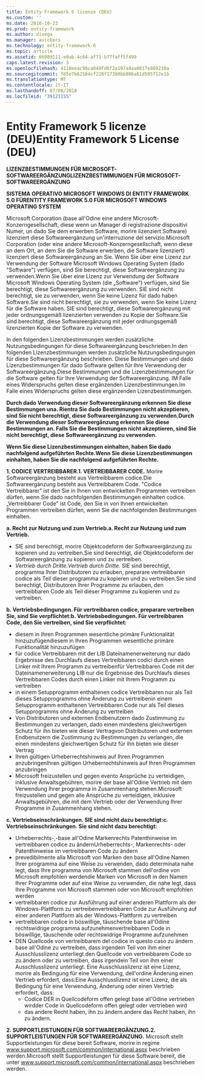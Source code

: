 ```yaml
---
title: Entity Framework 5 licenze (DEU)
ms.custom: ''
ms.date: 2016-10-23
ms.prod: entity-framework
ms.author: divega
ms.manager: avickers
ms.technology: entity-framework-6
ms.topic: article
ms.assetid: 66089111-e0ab-4c64-af71-b77faff5f499
caps.latest.revision: 3
ms.openlocfilehash: 4110eeac90ca849fd6f2a107a4aa0817e809230a
ms.sourcegitcommit: f05e7b62584cf228f17390bb086a61d505712e1b
ms.translationtype: MT
ms.contentlocale: it-IT
ms.lasthandoff: 07/08/2018
ms.locfileid: "39121155"
---
```

# <a name="entity-framework-5-license-deu"></a><span data-ttu-id="c5376-102">Entity Framework 5 licenze (DEU)</span><span class="sxs-lookup"><span data-stu-id="c5376-102">Entity Framework 5 License (DEU)</span></span>
<span data-ttu-id="c5376-103">**LIZENZBESTIMMUNGEN FÜR MICROSOFT-SOFTWAREERGÄNZUNG**</span><span class="sxs-lookup"><span data-stu-id="c5376-103">**LIZENZBESTIMMUNGEN FÜR MICROSOFT-SOFTWAREERGÄNZUNG**</span></span>

<span data-ttu-id="c5376-104">**SISTEMA OPERATIVO MICROSOFT WINDOWS DI ENTITY FRAMEWORK 5.0 FÜR**</span><span class="sxs-lookup"><span data-stu-id="c5376-104">**ENTITY FRAMEWORK 5.0 FÜR MICROSOFT WINDOWS OPERATING SYSTEM**</span></span>

<span data-ttu-id="c5376-105">Microsoft Corporation (base all'Odine eine andere Microsoft-Konzerngesellschaft, diese wenn un Manager di registrazione dispositivi Numer, un dado Sie dem erwerben Software, morire lizenziert Software) lizenziert diese Softwareergänzung un'interruzione del servizio.</span><span class="sxs-lookup"><span data-stu-id="c5376-105">Microsoft Corporation (oder eine andere Microsoft-Konzerngesellschaft, wenn diese an dem Ort, an dem Sie die Software erwerben, die Software lizenziert) lizenziert diese Softwareergänzung an Sie.</span></span> <span data-ttu-id="c5376-106">Wenn Sie über eine Lizenz zur Verwendung der Software Microsoft Windows Operating System (dado "Software") verfügen, sind Sie berechtigt, diese Softwareergänzung zu verwenden.</span><span class="sxs-lookup"><span data-stu-id="c5376-106">Wenn Sie über eine Lizenz zur Verwendung der Software Microsoft Windows Operating System (die „Software") verfügen, sind Sie berechtigt, diese Softwareergänzung zu verwenden.</span></span> <span data-ttu-id="c5376-107">SIE sind nicht berechtigt, sie zu verwenden, wenn Sie keine Lizenz für dado haben Software.</span><span class="sxs-lookup"><span data-stu-id="c5376-107">Sie sind nicht berechtigt, sie zu verwenden, wenn Sie keine Lizenz für die Software haben.</span></span> <span data-ttu-id="c5376-108">SIE sind berechtigt, diese Softwareergänzung mit jeder ordnungsgemäß lizenzierten verwenden zu Kopie der Software.</span><span class="sxs-lookup"><span data-stu-id="c5376-108">Sie sind berechtigt, diese Softwareergänzung mit jeder ordnungsgemäß lizenzierten Kopie der Software zu verwenden.</span></span>

<span data-ttu-id="c5376-109">In den folgenden Lizenzbestimmungen werden zusätzliche Nutzungsbedingungen für diese Softwareergänzung beschrieben.</span><span class="sxs-lookup"><span data-stu-id="c5376-109">In den folgenden Lizenzbestimmungen werden zusätzliche Nutzungsbedingungen für diese Softwareergänzung beschrieben.</span></span> <span data-ttu-id="c5376-110">Diese Bestimmungen und dado Lizenzbestimmungen für dado Software gelten für Ihre Verwendung der Softwareergänzung.</span><span class="sxs-lookup"><span data-stu-id="c5376-110">Diese Bestimmungen und die Lizenzbestimmungen für die Software gelten für Ihre Verwendung der Softwareergänzung.</span></span> <span data-ttu-id="c5376-111">IM Falle eines Widerspruchs gelten diese ergänzenden Lizenzbestimmungen.</span><span class="sxs-lookup"><span data-stu-id="c5376-111">Im Falle eines Widerspruchs gelten diese ergänzenden Lizenzbestimmungen.</span></span>

<span data-ttu-id="c5376-112">**Durch dado Verwendung dieser Softwareergänzung erkennen Sie diese Bestimmungen una. Rientra Sie dado Bestimmungen nicht akzeptieren, sind Sie nicht berechtigt, diese Softwareergänzung zu verwenden.**</span><span class="sxs-lookup"><span data-stu-id="c5376-112">**Durch die Verwendung dieser Softwareergänzung erkennen Sie diese Bestimmungen an. Falls Sie die Bestimmungen nicht akzeptieren, sind Sie nicht berechtigt, diese Softwareergänzung zu verwenden.**</span></span>

<span data-ttu-id="c5376-113">**Wenn Sie diese Lizenzbestimmungen einhalten, haben Sie dado nachfolgend aufgeführten Rechte.**</span><span class="sxs-lookup"><span data-stu-id="c5376-113">**Wenn Sie diese Lizenzbestimmungen einhalten, haben Sie die nachfolgend aufgeführten Rechte.**</span></span>

<span data-ttu-id="c5376-114">**1. CODICE VERTREIBBARER.**</span><span class="sxs-lookup"><span data-stu-id="c5376-114">**1. VERTREIBBARER CODE.**</span></span> <span data-ttu-id="c5376-115">Morire Softwareergänzung besteht aus Vertreibbarem codice.</span><span class="sxs-lookup"><span data-stu-id="c5376-115">Die Softwareergänzung besteht aus Vertreibbarem Code.</span></span> <span data-ttu-id="c5376-116">"Codice Vertreibbarer" ist den Sie in Ihnen von entwickelten Programmen vertreiben dürfen, wenn Sie dado nachfolgenden Bestimmungen einhalten codice.</span><span class="sxs-lookup"><span data-stu-id="c5376-116">„Vertreibbarer Code" ist Code, den Sie in von Ihnen entwickelten Programmen vertreiben dürfen, wenn Sie die nachfolgenden Bestimmungen einhalten.</span></span>

<span data-ttu-id="c5376-117">**a. Recht zur Nutzung und zum Vertrieb.**</span><span class="sxs-lookup"><span data-stu-id="c5376-117">**a. Recht zur Nutzung und zum Vertrieb.**</span></span>

-   <span data-ttu-id="c5376-118">SIE sind berechtigt, morire Objektcodeform der Softwareergänzung zu kopieren und zu vertreiben.</span><span class="sxs-lookup"><span data-stu-id="c5376-118">Sie sind berechtigt, die Objektcodeform der Softwareergänzung zu kopieren und zu vertreiben.</span></span>
-   <span data-ttu-id="c5376-119">*Vertrieb durch Dritte.*</span><span class="sxs-lookup"><span data-stu-id="c5376-119">*Vertrieb durch Dritte.*</span></span> <span data-ttu-id="c5376-120">SIE sind berechtigt, programma Ihrer Distributoren zu erlauben, preparare vertreibbaren codice als Teil dieser programma zu kopieren und zu vertreiben.</span><span class="sxs-lookup"><span data-stu-id="c5376-120">Sie sind berechtigt, Distributoren Ihrer Programme zu erlauben, den vertreibbaren Code als Teil dieser Programme zu kopieren und zu vertreiben.</span></span>

<span data-ttu-id="c5376-121">**b. Vertriebsbedingungen. Für vertreibbaren codice, preparare vertreiben Sie, sind Sie verpflichtet:**</span><span class="sxs-lookup"><span data-stu-id="c5376-121">**b. Vertriebsbedingungen. Für vertreibbaren Code, den Sie vertreiben, sind Sie verpflichtet:**</span></span>

-   <span data-ttu-id="c5376-122">diesem in Ihren Programmen wesentliche primäre Funktionalität hinzuzufügen</span><span class="sxs-lookup"><span data-stu-id="c5376-122">diesem in Ihren Programmen wesentliche primäre Funktionalität hinzuzufügen</span></span>
-   <span data-ttu-id="c5376-123">für codice Vertreibbaren mit der LIB Dateinamenerweiterung nur dado Ergebnisse des Durchlaufs dieses Vertreibbaren codici durch einen Linker mit Ihrem Programm zu vertreiben</span><span class="sxs-lookup"><span data-stu-id="c5376-123">für Vertreibbaren Code mit der Dateinamenerweiterung LIB nur die Ergebnisse des Durchlaufs dieses Vertreibbaren Codes durch einen Linker mit Ihrem Programm zu vertreiben</span></span>
-   <span data-ttu-id="c5376-124">in einem Setupprogramm enthaltenen codice Vertreibbaren nur als Teil dieses Setupprogramms ohne Änderung zu vertreiben</span><span class="sxs-lookup"><span data-stu-id="c5376-124">in einem Setupprogramm enthaltenen Vertreibbaren Code nur als Teil dieses Setupprogramms ohne Änderung zu vertreiben</span></span>
-   <span data-ttu-id="c5376-125">Von Distributoren und externen Endbenutzern dado Zustimmung zu Bestimmungen zu verlangen, dado einen mindestens gleichwertigen Schutz für ihn bieten wie dieser Vertrag</span><span class="sxs-lookup"><span data-stu-id="c5376-125">von Distributoren und externen Endbenutzern die Zustimmung zu Bestimmungen zu verlangen, die einen mindestens gleichwertigen Schutz für ihn bieten wie dieser Vertrag</span></span>
-   <span data-ttu-id="c5376-126">Ihren gültigen Urheberrechtshinweis auf Ihren Programmen anzubringen</span><span class="sxs-lookup"><span data-stu-id="c5376-126">Ihren gültigen Urheberrechtshinweis auf Ihren Programmen anzubringen</span></span>
-   <span data-ttu-id="c5376-127">Microsoft freizustellen und gegen evento Ansprüche zu verteidigen, inklusive Anwaltsgebühren, morire der base all'Odine Vertrieb mit dem Verwendung Ihrer programma in Zusammenhang stehen.</span><span class="sxs-lookup"><span data-stu-id="c5376-127">Microsoft freizustellen und gegen alle Ansprüche zu verteidigen, inklusive Anwaltsgebühren, die mit dem Vertrieb oder der Verwendung Ihrer Programme in Zusammenhang stehen.</span></span>

<span data-ttu-id="c5376-128">**c. Vertriebseinschränkungen. SIE sind nicht dazu berechtigt:**</span><span class="sxs-lookup"><span data-stu-id="c5376-128">**c. Vertriebseinschränkungen. Sie sind nicht dazu berechtigt:**</span></span>

-   <span data-ttu-id="c5376-129">Urheberrechts-,-base all'Odine Markenrechts Patenthinweise im vertreibbaren codice zu ändern</span><span class="sxs-lookup"><span data-stu-id="c5376-129">Urheberrechts-, Markenrechts- oder Patenthinweise im vertreibbaren Code zu ändern</span></span>
-   <span data-ttu-id="c5376-130">prevedibilmente alla Microsoft von Marken den base all'Odine Namen Ihrer programma auf eine Weise zu verwenden, dado determinata nahe legt, dass Ihre programma von Microsoft stammen dell'ordine von Microsoft empfohlen werden</span><span class="sxs-lookup"><span data-stu-id="c5376-130">die Marken von Microsoft in den Namen Ihrer Programme oder auf eine Weise zu verwenden, die nahe legt, dass Ihre Programme von Microsoft stammen oder von Microsoft empfohlen werden</span></span>
-   <span data-ttu-id="c5376-131">vertreibbaren codice zur Ausführung auf einer anderen Plattform als der Windows-Plattform zu vertreiben</span><span class="sxs-lookup"><span data-stu-id="c5376-131">vertreibbaren Code zur Ausführung auf einer anderen Plattform als der Windows-Plattform zu vertreiben</span></span>
-   <span data-ttu-id="c5376-132">vertreibbaren codice in böswillige, täuschende base all'Odine rechtswidrige programma aufzunehmen</span><span class="sxs-lookup"><span data-stu-id="c5376-132">vertreibbaren Code in böswillige, täuschende oder rechtswidrige Programme aufzunehmen</span></span>
-   <span data-ttu-id="c5376-133">DEN Quellcode von vertreibbarem del codice in questo caso zu ändern base all'Odine zu vertreiben, dass irgendein Teil von ihm einer Ausschlusslizenz unterliegt.</span><span class="sxs-lookup"><span data-stu-id="c5376-133">den Quellcode von vertreibbarem Code so zu ändern oder zu vertreiben, dass irgendein Teil von ihm einer Ausschlusslizenz unterliegt.</span></span> <span data-ttu-id="c5376-134">Eine Ausschlusslizenz ist eine Lizenz, morire als Bedingung für eine Verwendung, dell'ordine Änderung einen Vertrieb erfordert, dass:</span><span class="sxs-lookup"><span data-stu-id="c5376-134">Eine Ausschlusslizenz ist eine Lizenz, die als Bedingung für eine Verwendung, Änderung oder einen Vertrieb erfordert, dass:</span></span>
    -   <span data-ttu-id="c5376-135">Codice DER in Quellcodeform offen gelegt base all'Odine vertrieben wird</span><span class="sxs-lookup"><span data-stu-id="c5376-135">der Code in Quellcodeform offen gelegt oder vertrieben wird</span></span>
    -   <span data-ttu-id="c5376-136">das andere Recht haben, ihn zu ändern.</span><span class="sxs-lookup"><span data-stu-id="c5376-136">andere das Recht haben, ihn zu ändern.</span></span>

<span data-ttu-id="c5376-137">**2. SUPPORTLEISTUNGEN FÜR SOFTWAREERGÄNZUNG.**</span><span class="sxs-lookup"><span data-stu-id="c5376-137">**2. SUPPORTLEISTUNGEN FÜR SOFTWAREERGÄNZUNG.**</span></span> <span data-ttu-id="c5376-138">Microsoft stellt Supportleistungen für diese bereit Software, morire in regime www.support.microsoft.com/common/international.aspx beschrieben werden.</span><span class="sxs-lookup"><span data-stu-id="c5376-138">Microsoft stellt Supportleistungen für diese Software bereit, die unter www.support.microsoft.com/common/international.aspx beschrieben werden.</span></span>
